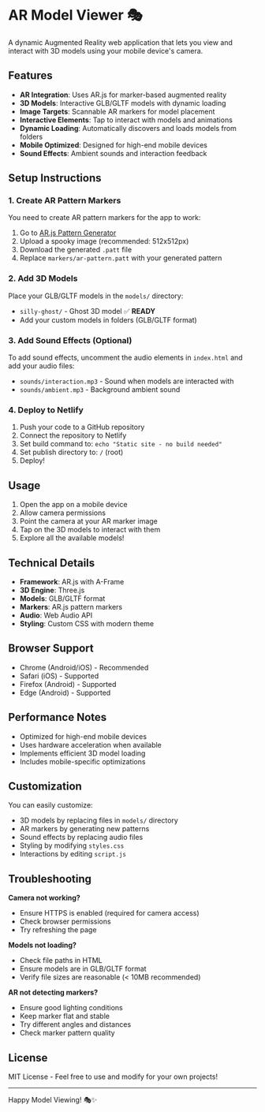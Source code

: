# AR Model Viewer 🎭

A dynamic Augmented Reality web application that lets you view and interact with 3D models using your mobile device's camera.

## Features

- **AR Integration**: Uses AR.js for marker-based augmented reality
- **3D Models**: Interactive GLB/GLTF models with dynamic loading
- **Image Targets**: Scannable AR markers for model placement
- **Interactive Elements**: Tap to interact with models and animations
- **Dynamic Loading**: Automatically discovers and loads models from folders
- **Mobile Optimized**: Designed for high-end mobile devices
- **Sound Effects**: Ambient sounds and interaction feedback

## Setup Instructions

### 1. Create AR Pattern Markers

You need to create AR pattern markers for the app to work:

1. Go to [AR.js Pattern Generator](https://jeromeetienne.github.io/AR.js/three.js/examples/marker-training/examples/generator.html)
2. Upload a spooky image (recommended: 512x512px)
3. Download the generated `.patt` file
4. Replace `markers/ar-pattern.patt` with your generated pattern

### 2. Add 3D Models

Place your GLB/GLTF models in the `models/` directory:
- `silly-ghost/` - Ghost 3D model ✅ **READY**
- Add your custom models in folders (GLB/GLTF format)

### 3. Add Sound Effects (Optional)

To add sound effects, uncomment the audio elements in `index.html` and add your audio files:
- `sounds/interaction.mp3` - Sound when models are interacted with
- `sounds/ambient.mp3` - Background ambient sound

### 4. Deploy to Netlify

1. Push your code to a GitHub repository
2. Connect the repository to Netlify
3. Set build command to: `echo "Static site - no build needed"`
4. Set publish directory to: `/` (root)
5. Deploy!

## Usage

1. Open the app on a mobile device
2. Allow camera permissions
3. Point the camera at your AR marker image
4. Tap on the 3D models to interact with them
5. Explore all the available models!

## Technical Details

- **Framework**: AR.js with A-Frame
- **3D Engine**: Three.js
- **Models**: GLB/GLTF format
- **Markers**: AR.js pattern markers
- **Audio**: Web Audio API
- **Styling**: Custom CSS with modern theme

## Browser Support

- Chrome (Android/iOS) - Recommended
- Safari (iOS) - Supported
- Firefox (Android) - Supported
- Edge (Android) - Supported

## Performance Notes

- Optimized for high-end mobile devices
- Uses hardware acceleration when available
- Implements efficient 3D model loading
- Includes mobile-specific optimizations

## Customization

You can easily customize:
- 3D models by replacing files in `models/` directory
- AR markers by generating new patterns
- Sound effects by replacing audio files
- Styling by modifying `styles.css`
- Interactions by editing `script.js`

## Troubleshooting

**Camera not working?**
- Ensure HTTPS is enabled (required for camera access)
- Check browser permissions
- Try refreshing the page

**Models not loading?**
- Check file paths in HTML
- Ensure models are in GLB/GLTF format
- Verify file sizes are reasonable (< 10MB recommended)

**AR not detecting markers?**
- Ensure good lighting conditions
- Keep marker flat and stable
- Try different angles and distances
- Check marker pattern quality

## License

MIT License - Feel free to use and modify for your own projects!

---

Happy Model Viewing! 🎭✨
